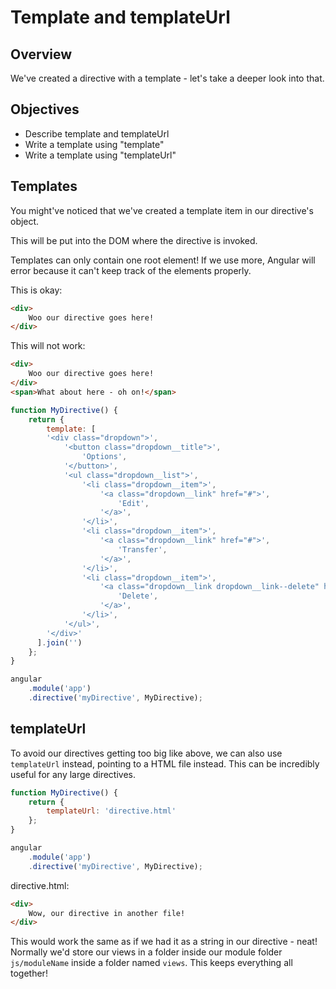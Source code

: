 # Template and templateUrl

## Overview

We've created a directive with a template - let's take a deeper look into that.

## Objectives

- Describe template and templateUrl
- Write a template using "template"
- Write a template using "templateUrl"

## Templates

You might've noticed that we've created a template item in our directive's object.

This will be put into the DOM where the directive is invoked.

Templates can only contain one root element! If we use more, Angular will error because it can't keep track of the elements properly.

This is okay:

```html
<div>
	Woo our directive goes here!
</div>
```

This will not work:

```html
<div>
	Woo our directive goes here!
</div>
<span>What about here - oh on!</span>
```

```js
function MyDirective() {
	return {
		template: [
        '<div class="dropdown">',
			'<button class="dropdown__title">',
				'Options',
			'</button>',
			'<ul class="dropdown__list">',
				'<li class="dropdown__item">',
					'<a class="dropdown__link" href="#">',
						'Edit',
					'</a>',
				'</li>',
				'<li class="dropdown__item">',
					'<a class="dropdown__link" href="#">',
						'Transfer',
					'</a>',
				'</li>',
				'<li class="dropdown__item">',
					'<a class="dropdown__link dropdown__link--delete" href="#">',
						'Delete',
					'</a>',
				'</li>',
			'</ul>',
        '</div>'
      ].join('')
	};
}

angular
	.module('app')
	.directive('myDirective', MyDirective);
```

## templateUrl

To avoid our directives getting too big like above, we can also use `templateUrl` instead, pointing to a HTML file instead. This can be incredibly useful for any large directives.

```js
function MyDirective() {
	return {
		templateUrl: 'directive.html'
	};
}

angular
	.module('app')
	.directive('myDirective', MyDirective);
```

directive.html:

```html
<div>
	Wow, our directive in another file!
</div>
```

This would work the same as if we had it as a string in our directive - neat! Normally we'd store our views in a folder inside our module folder `js/moduleName` inside a folder named `views`. This keeps everything all together!